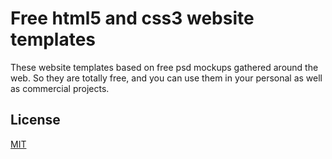# Free html5 and css3 website templates

These website templates based on free psd mockups gathered around the web.
So they are totally free, and you can use them in your personal as well as commercial projects.

## License
[MIT](https://github.com/website-templates/website-templates.github.io/blob/master/LICENSE.md)
